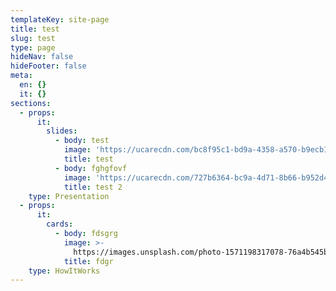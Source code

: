 ```yaml
---
templateKey: site-page
title: test
slug: test
type: page
hideNav: false
hideFooter: false
meta:
  en: {}
  it: {}
sections:
  - props:
      it:
        slides:
          - body: test
            image: 'https://ucarecdn.com/bc8f95c1-bd9a-4358-a570-b9ecb1b3d008/'
            title: test
          - body: fghgfovf
            image: 'https://ucarecdn.com/727b6364-bc9a-4d71-8b66-b952d4883306/'
            title: test 2
    type: Presentation
  - props:
      it:
        cards:
          - body: fdsgrg
            image: >-
              https://images.unsplash.com/photo-1571198317078-76a4b545b2c1?ixlib=rb-1.2.1&ixid=eyJhcHBfaWQiOjEyMDd9&auto=format&fit=crop&w=773&q=80
            title: fdgr
    type: HowItWorks
---
```


